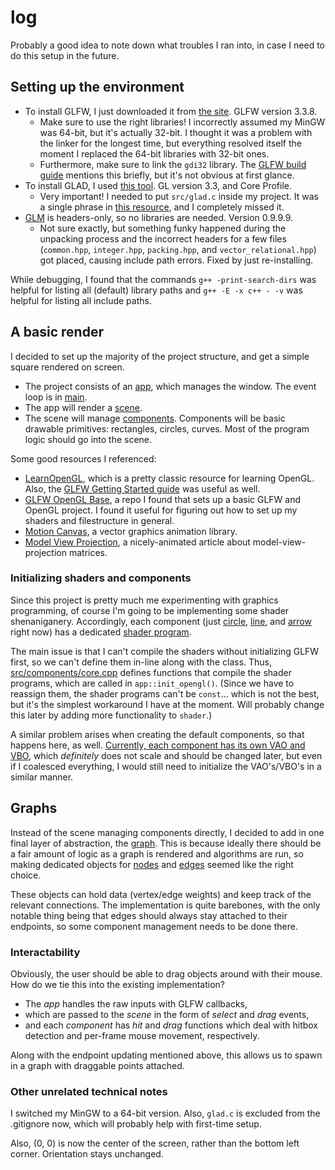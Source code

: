 # log

Probably a good idea to note down what troubles I ran into, in case I need to do this setup in the future.

## Setting up the environment

- To install GLFW, I just downloaded it from [the site](https://www.glfw.org/download.html). GLFW version 3.3.8.
    - Make sure to use the right libraries! I incorrectly assumed my MinGW was 64-bit, but it's actually 32-bit. I thought it was a problem with the linker for the longest time, but everything resolved itself the moment I replaced the 64-bit libraries with 32-bit ones.
    - Furthermore, make sure to link the `gdi32` library. The [GLFW build guide](https://www.glfw.org/docs/3.3/build_guide.html) mentions this briefly, but it's not obvious at first glance.
- To install GLAD, I used [this tool](https://glad.dav1d.de/). GL version 3.3, and Core Profile.
    - Very important! I needed to put `src/glad.c` inside my project. It was a single phrase in [this resource](https://learnopengl.com/Getting-started/Creating-a-window), and I completely missed it.
- [GLM](https://github.com/g-truc/glm) is headers-only, so no libraries are needed. Version 0.9.9.9.
    - Not sure exactly, but something funky happened during the unpacking process and the incorrect headers for a few files (`common.hpp`, `integer.hpp`, `packing.hpp`, and `vector_relational.hpp`) got placed, causing include path errors. Fixed by just re-installing.

While debugging, I found that the commands `g++ -print-search-dirs` was helpful for listing all (default) library paths and `g++ -E -x c++ - -v` was helpful for listing all include paths.

## A basic render

I decided to set up the majority of the project structure, and get a simple square rendered on screen.
- The project consists of an [app](src/app.cpp), which manages the window. The event loop is in [main](src/main.cpp).
- The app will render a [scene](src/scene.cpp).
- The scene will manage [components](src/components/). Components will be basic drawable primitives: rectangles, circles, curves. Most of the program logic should go into the scene.

Some good resources I referenced:
- [LearnOpenGL](https://learnopengl.com/Getting-started/Hello-Triangle), which is a pretty classic resource for learning OpenGL. Also, the [GLFW Getting Started guide](https://www.glfw.org/docs/3.3/quick.html) was useful as well.
- [GLFW OpenGL Base](https://github.com/BonusPlay/GLFW-OpenGL-Base/tree/master), a repo I found that sets up a basic GLFW and OpenGL project. I found it useful for figuring out how to set up my shaders and filestructure in general.
- [Motion Canvas](https://github.com/motion-canvas/motion-canvas/tree/main), a vector graphics animation library.
- [Model View Projection](https://jsantell.com/model-view-projection/), a nicely-animated article about model-view-projection matrices.

### Initializing shaders and components

Since this project is pretty much me experimenting with graphics programming, of course I'm going to be implementing some shader shenaniganery. Accordingly, each component (just [circle](src/components/circle.cpp), [line](src/components/line.cpp), and [arrow](src/components/arrow.cpp) right now) has a dedicated [shader program](resources/shaders).

The main issue is that I can't compile the shaders without initializing GLFW first, so we can't define them in-line along with the class. Thus, [src/components/core.cpp](src/components/core.cpp) defines functions that compile the shader programs, which are called in `app::init_opengl()`. (Since we have to reassign them, the shader programs can't be `const`... which is not the best, but it's the simplest workaround I have at the moment. Will probably change this later by adding more functionality to `shader`.)

A similar problem arises when creating the default components, so that happens here, as well. <u>Currently, each component has its own VAO and VBO</u>, which *definitely* does not scale and should be changed later, but even if I coalesced everything, I would still need to initialize the VAO's/VBO's in a similar manner.

## Graphs

Instead of the scene managing components directly, I decided to add in one final layer of abstraction, the [graph](src/engine/graph/graph.cpp). This is because ideally there should be a fair amount of logic as a graph is rendered and algorithms are run, so making dedicated objects for [nodes](src/engine/graph/node.cpp) and [edges](src/engine/graph/edge.cpp) seemed like the right choice.

These objects can hold data (vertex/edge weights) and keep track of the relevant connections. The implementation is quite barebones, with the only notable thing being that edges should always stay attached to their endpoints, so some component management needs to be done there.

### Interactability

Obviously, the user should be able to drag objects around with their mouse. How do we tie this into the existing implementation?

- The *app* handles the raw inputs with GLFW callbacks,
- which are passed to the *scene* in the form of *select* and *drag* events,
- and each *component* has *hit* and *drag* functions which deal with hitbox detection and per-frame mouse movement, respectively.

Along with the endpoint updating mentioned above, this allows us to spawn in a graph with draggable points attached.

### Other unrelated technical notes

I switched my MinGW to a 64-bit version. Also, `glad.c` is excluded from the .gitignore now, which will probably help with first-time setup.

Also, (0, 0) is now the center of the screen, rather than the bottom left corner. Orientation stays unchanged.